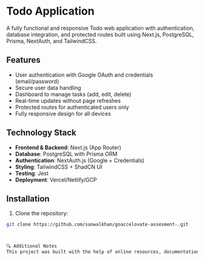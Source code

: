 # Todo Application

A fully functional and responsive Todo web application with authentication, database integration, and protected routes built using Next.js, PostgreSQL, Prisma, NextAuth, and TailwindCSS.

## Features

- User authentication with Google OAuth and credentials (email/password)
- Secure user data handling
- Dashboard to manage tasks (add, edit, delete)
- Real-time updates without page refreshes
- Protected routes for authenticated users only
- Fully responsive design for all devices

## Technology Stack

- **Frontend & Backend**: Next.js (App Router)
- **Database**: PostgreSQL with Prisma ORM
- **Authentication**: NextAuth.js (Google + Credentials)
- **Styling**: TailwindCSS + ShadCN UI
- **Testing**: Jest
- **Deployment**: Vercel/Netlify/GCP

## Installation

1. Clone the repository:

```bash
git clone https://github.com/sanwalkhan/goaccelovate-assesment-.git



🔍 Additional Notes
This project was built with the help of online resources, documentation, and AI-powered tools such as ChatGPT and other LLMS (Large Language Models)